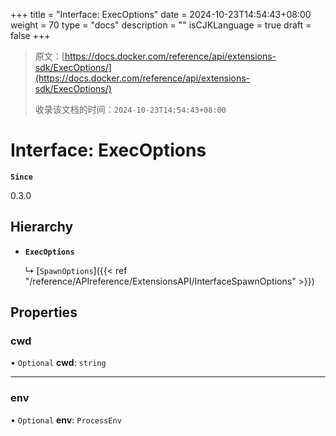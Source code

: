 +++
title = "Interface: ExecOptions"
date = 2024-10-23T14:54:43+08:00
weight = 70
type = "docs"
description = ""
isCJKLanguage = true
draft = false
+++

> 原文：[https://docs.docker.com/reference/api/extensions-sdk/ExecOptions/](https://docs.docker.com/reference/api/extensions-sdk/ExecOptions/)
>
> 收录该文档的时间：`2024-10-23T14:54:43+08:00`

# Interface: ExecOptions

**`Since`**

0.3.0

## Hierarchy

- **`ExecOptions`**

  ↳ [`SpawnOptions`]({{< ref "/reference/APIreference/ExtensionsAPI/InterfaceSpawnOptions" >}})

## Properties

### cwd

• `Optional` **cwd**: `string`

------

### env

• `Optional` **env**: `ProcessEnv`
